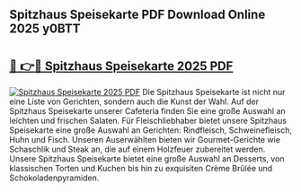 ## Spitzhaus Speisekarte PDF Download Online 2025 y0BTT

# <h2><a href="http://gcdf94.nevu.top/?p=Spitzhaus+Speisekarte">🔗 👉🔴 Spitzhaus Speisekarte 2025 PDF</a></h2>

[![Spitzhaus Speisekarte 2025 PDF](https://i.imgur.com/dBaPXMq.png)](http://gcdf94.nevu.top/?p=Spitzhaus+Speisekarte)
Die Spitzhaus Speisekarte ist nicht nur eine Liste von Gerichten, sondern auch die Kunst der Wahl. Auf der Spitzhaus Speisekarte unserer Cafeteria finden Sie eine große Auswahl an leichten und frischen Salaten. Für Fleischliebhaber bietet unsere Spitzhaus Speisekarte eine große Auswahl an Gerichten: Rindfleisch, Schweinefleisch, Huhn und Fisch. Unseren Auserwählten bieten wir Gourmet-Gerichte wie Schaschlik und Steak an, die auf einem Holzfeuer zubereitet werden. Unsere Spitzhaus Speisekarte bietet eine große Auswahl an Desserts, von klassischen Torten und Kuchen bis hin zu exquisiten Crème Brûlée und Schokoladenpyramiden.

